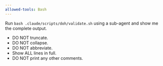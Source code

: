 ```yaml
---
allowed-tools: Bash
---
```


Run `bash .claude/scripts/doh/validate.sh` using a sub-agent and show me the complete output.

- DO NOT truncate.
- DO NOT collapse.
- DO NOT abbreviate.
- Show ALL lines in full.
- DO NOT print any other comments.
